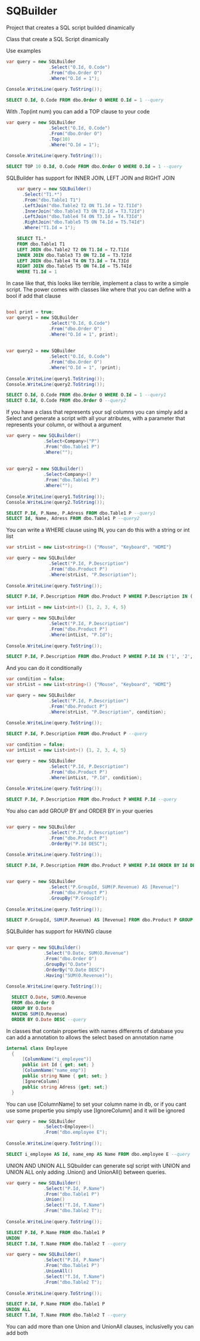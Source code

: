 # SQBuilder
Project that creates a SQL script builded dinamically

Class that create a SQL Script dinamically

Use examples
```C#
var query = new SQLBuilder
                .Select("O.Id, O.Code")
                .From("dbo.Order O")
                .Where("O.Id = 1");
                
Console.WriteLine(query.ToString());
```
```SQL
SELECT O.Id, O.Code FROM dbo.Order O WHERE O.Id = 1 --query
```
With .Top(int num) you can add a TOP clause to your code

```C#
var query = new SQLBuilder
                .Select("O.Id, O.Code")
                .From("dbo.Order O")
                .Top(10)
                .Where("O.Id = 1");
                
Console.WriteLine(query.ToString());
```
```SQL
SELECT TOP 10 O.Id, O.Code FROM dbo.Order O WHERE O.Id = 1 --query
```

SQLBuilder has support for INNER JOIN, LEFT JOIN and RIGHT JOIN

```C#
    var query = new SQLBuilder()
      .Select("T1.*")
      .From("dbo.Table1 T1")
      .LeftJoin("dbo.Table2 T2 ON T1.Id = T2.T1Id")
      .InnerJoin("dbo.Table3 T3 ON T2.Id = T3.T2Id")
      .LeftJoin("dbo.Table4 T4 ON T3.Id = T4.T3Id")
      .RightJoin("dbo.Table5 T5 ON T4.Id = T5.T4Id")
      .Where("T1.Id = 1");
```
```SQL
    SELECT T1.*
    FROM dbo.Table1 T1
    LEFT JOIN dbo.Table2 T2 ON T1.Id = T2.T1Id
    INNER JOIN dbo.Table3 T3 ON T2.Id = T3.T2Id
    LEFT JOIN dbo.Table4 T4 ON T3.Id = T4.T3Id
    RIGHT JOIN dbo.Table5 T5 ON T4.Id = T5.T4Id
    WHERE T1.Id = 1
```


In case like that, this looks like terrible, implement a class to write a simple script. The power comes with classes like where that you can define with a bool if add that clause

```C#

bool print = true;
var query1 = new SQLBuilder
                .Select("O.Id, O.Code")
                .From("dbo.Order O")
                .Where("O.Id = 1", print);
                
                
var query2 = new SQBuilder
                .Select("O.Id, O.Code")
                .From("dbo.Order O")
                .Where("O.Id = 1", !print);
                
Console.WriteLine(query1.ToString());
Console.WriteLine(query2.ToString());
```
```SQL
SELECT O.Id, O.Code FROM dbo.Order O WHERE O.Id = 1 --query1
SELECT O.Id, O.Code FROM dbo.Order O --query2
```
If you have a class that represents your sql columns you can simply add a Select<T> and generate a script with all your atributes, with a parameter that represents your column, or without a argument
  
```C#
var query = new SQLBuilder()
              .Select<Company>("P")
              .From("dbo.Table1 P")
              .Where("");
                
                
var query2 = new SQLBuilder()
              .Select<Company>()
              .From("dbo.Table1 P")
              .Where("");
                
Console.WriteLine(query1.ToString());
Console.WriteLine(query2.ToString());
```
```SQL
SELECT P.Id, P.Name, P.Adress FROM dbo.Table1 P --query1
SELECT Id, Name, Adress FROM dbo.Table1 P --query2
```

You can write a WHERE clause using IN, you can do this with a string or int list
```C#
var strList = new List<string>() {"Mouse", "Keyboard", "HDMI"}

var query = new SQLBuilder
                .Select("P.Id, P.Description")
                .From("dbo.Product P")
                .Where(strList, "P.Description");
                
Console.WriteLine(query.ToString());
```
```SQL
SELECT P.Id, P.Description FROM dbo.Product P WHERE P.Description IN ('Mouse', 'Keyboard', 'HDMI') --query
```

```C#
var intList = new List<int>() {1, 2, 3, 4, 5}

var query = new SQLBuilder
                .Select("P.Id, P.Description")
                .From("dbo.Product P")
                .Where(intList, "P.Id");
                
Console.WriteLine(query.ToString());
```
```SQL
SELECT P.Id, P.Description FROM dbo.Product P WHERE P.Id IN ('1', '2', '3', '4', '5') --query
```

And you can do it conditionally

```C#
var condition = false;
var strList = new List<string>() {"Mouse", "Keyboard", "HDMI"}

var query = new SQLBuilder
                .Select("P.Id, P.Description")
                .From("dbo.Product P")
                .Where(strList, "P.Description", condition);
                
Console.WriteLine(query.ToString());
```
```SQL
SELECT P.Id, P.Description FROM dbo.Product P --query
```

```C#
var condition = false;
var intList = new List<int>() {1, 2, 3, 4, 5}

var query = new SQLBuilder
                .Select("P.Id, P.Description")
                .From("dbo.Product P")
                .Where(intList, "P.Id", condition);
                
Console.WriteLine(query.ToString());
```
```SQL
SELECT P.Id, P.Description FROM dbo.Product P WHERE P.Id --query
```

You also can add GROUP BY and ORDER BY in your queries

```C#

var query = new SQLBuilder
                .Select("P.Id, P.Description")
                .From("dbo.Product P")
                .OrderBy("P.Id DESC");
                
Console.WriteLine(query.ToString());
```
```SQL
SELECT P.Id, P.Description FROM dbo.Product P WHERE P.Id ORDER BY Id DESC --query
```

```C#

var query = new SQLBuilder
                .Select("P.GroupId, SUM(P.Revenue) AS [Revenue]")
                .From("dbo.Product P")
                .GroupBy("P.GroupId");
                
Console.WriteLine(query.ToString());
```
```SQL
SELECT P.GroupId, SUM(P.Revenue) AS [Revenue] FROM dbo.Product P GROUP BY P.GroupId --query
```
SQLBuilder has support for HAVING clause

```C#

var query = new SQLBuilder()
              .Select("O.Date, SUM(O.Revenue")
              .From("dbo.Order O")
              .GroupBy("O.Date")
              .OrderBy("O.Date DESC")
              .Having("SUM(O.Revenue)");
                
Console.WriteLine(query.ToString());
```
```SQL
  SELECT O.Date, SUM(O.Revenue 
  FROM dbo.Order O 
  GROUP BY O.Date 
  HAVING SUM(O.Revenue) 
  ORDER BY O.Date DESC --query
```

  
In classes that contain properties with names differents of database you can add a annotation to allows the select based on annotation name
  
```C#
internal class Employee
  {
      [ColumnName("i_employee")]
      public int Id { get; set; }
      [ColumnName("name_emp")]
      public string Name { get; set; }
      [IgnoreColumn]
      public string Adress {get; set;}
  }
```
  You can use [ColumnName] to set your column name in db, or if you cant use some propertie you simply use [IgnoreColumn] and it will be ignored
  
```C#
var query = new SQLBuilder
              .Select<Employee>()
              .From("dbo.employee E");
                
Console.WriteLine(query.ToString());
```
```SQL
SELECT i_employee AS Id, name_emp AS Name FROM dbo.employee E --query
```

UNION AND UNION ALL
SQbuilder can generate sql script with UNION and UNION ALL only adding .Union() and UnionAll() between queries.
  
```C#
var query = new SQLBuilder()
              .Select("P.Id, P.Name")
              .From("dbo.Table1 P")
              .Union()
              .Select("T.Id, T.Name")
              .From("dbo.Table2 T");
  
Console.WriteLine(query.ToString());
```
```SQL
SELECT P.Id, P.Name FROM dbo.Table1 P 
UNION 
SELECT T.Id, T.Name FROM dbo.Table2 T --query
```
```C#
var query = new SQLBuilder()
              .Select("P.Id, P.Name")
              .From("dbo.Table1 P")
              .UnionAll()
              .Select("T.Id, T.Name")
              .From("dbo.Table2 T");
  
Console.WriteLine(query.ToString());
```
```SQL
SELECT P.Id, P.Name FROM dbo.Table1 P 
UNION ALL
SELECT T.Id, T.Name FROM dbo.Table2 T --query
```
  
You can add more than one Union and UnionAll clauses, inclusivelly you can add both
